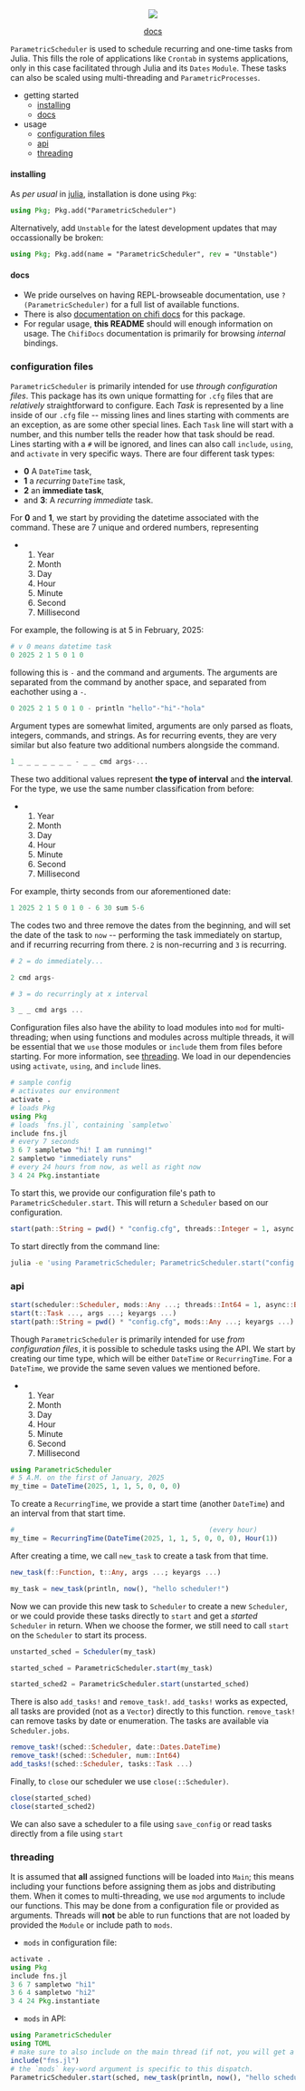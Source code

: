 <div align="center">
  <img src="https://github.com/ChifiSource/image_dump/blob/main/parametricprocesses/parscheduler.png"></img>

  [docs](https://chifidocs.com/parametric/ParametricScheduler)
  
</div>


`ParametricScheduler` is used to schedule recurring and one-time tasks from Julia. This fills the role of applications like `Crontab` in systems applications, only in this case facilitated through Julia and its `Dates` `Module`. These tasks can also be scaled using multi-threading and `ParametricProcesses`.
- getting started
  - [installing](#installing)
  - [docs](#docs)
- usage
  - [configuration files](#configuration-files)
  - [api](#api)
  - [threading](#threading)
#### installing
As *per usual* in [julia](https://julialang.org), installation is done using `Pkg`:
```julia
using Pkg; Pkg.add("ParametricScheduler")
```
Alternatively, add `Unstable` for the latest development updates that may occassionally be broken:
```julia
using Pkg; Pkg.add(name = "ParametricScheduler", rev = "Unstable")
```
#### docs
- We pride ourselves on having REPL-browseable documentation, use `?(ParametricScheduler)` for a full list of available functions.
- There is also [documentation on chifi docs](https://chifidocs.com/parametric/ParametricScheduler) for this package.
- For regular usage, **this README** should will enough information on usage. The `ChifiDocs` documentation is primarily for browsing *internal* bindings.
### configuration files
`ParametricScheduler` is primarily intended for use *through configuration files*. This package has its own unique formatting for `.cfg` files that are *relatively* straightforward to configure. Each *Task* is represented by a line inside of our `.cfg` file -- missing lines and lines starting with comments are an exception, as are some other special lines. Each `Task` line will start with a number, and this number tells the reader how that task should be read. Lines starting with a `#` will be ignored, and lines can also call `include`, `using`, and `activate` in very specific ways. There are four different task types:
- **0** A `DateTime` task,
- **1** a *recurring* `DateTime` task,
- **2** an **immediate task**,
- and **3**: A *recurring immediate* task.

For **0** and **1**, we start by providing the datetime associated with the command. These are 7 unique and ordered numbers, representing
- 1. Year
  2. Month
  3. Day
  4. Hour
  5. Minute
  6. Second
  7. Millisecond

For example, the following is at 5 in February, 2025:
```julia
# v 0 means datetime task
0 2025 2 1 5 0 1 0
```
following this is ` - ` and the command and arguments. The arguments are separated from the command by another space, and separated from eachother using a `-`.
```julia
0 2025 2 1 5 0 1 0 - println "hello"-"hi"-"hola"
```
Argument types are somewhat limited, arguments are only parsed as floats, integers, commands, and strings.
As for recurring events, they are very similar but also feature two additional numbers alongside the command.
```julia
1 _ _ _ _ _ _ _ - _ _ cmd args-...
```
These two additional values represent **the type of interval** and **the interval**. For the type, we use the same number classification from before:
- 1. Year
  2. Month
  3. Day
  4. Hour
  5. Minute
  6. Second
  7. Millisecond
 
For example, thirty seconds from our aforementioned date:
```julia
1 2025 2 1 5 0 1 0 - 6 30 sum 5-6
```
The codes two and three remove the dates from the beginning, and will set the date of the task to `now` -- performing the task immediately on startup, and if recurring recurring from there. `2` is non-recurring and `3` is recurring.
```julia
# 2 = do immediately...

2 cmd args-

# 3 = do recurringly at x interval

3 _ _ cmd args ...
```
Configuration files also have the ability to load modules into `mod` for multi-threading; when using functions and modules across multiple threads, it will be essential that we `use` those modules or `include` them from files before starting. For more information, see [threading](#threading). We load in our dependencies using `activate`, `using`, and `include` lines. 
```julia
# sample config
# activates our environment
activate .
# loads Pkg 
using Pkg
# loads `fns.jl`, containing `sampletwo`
include fns.jl
# every 7 seconds
3 6 7 sampletwo "hi! I am running!"
2 sampletwo "immediately runs"
# every 24 hours from now, as well as right now
3 4 24 Pkg.instantiate
```
To start this, we provide our configuration file's path to `ParametricScheduler.start`. This will return a `Scheduler` based on our configuration.
```julia
start(path::String = pwd() * "config.cfg", threads::Integer = 1, async::Bool = 1) -> ::Scheduler
```
To start directly from the command line:
```bash
julia -e 'using ParametricScheduler; ParametricScheduler.start("config.cfg")'
```
### api
```julia
start(scheduler::Scheduler, mods::Any ...; threads::Int64 = 1, async::Bool = true)
start(t::Task ..., args ...; keyargs ...)
start(path::String = pwd() * "config.cfg", mods::Any ...; keyargs ...)
```
Though `ParametricScheduler` is primarily intended for use *from configuration files*, it is possible to schedule tasks using the API. We start by creating our time type, which will be either `DateTime` or `RecurringTime`. For a `DateTime`, we provide the same seven values we mentioned before.
- 1. Year
  2. Month
  3. Day
  4. Hour
  5. Minute
  6. Second
  7. Millisecond

```julia
using ParametricScheduler
# 5 A.M. on the first of January, 2025
my_time = DateTime(2025, 1, 1, 5, 0, 0, 0)
```
To create a `RecurringTime`, we provide a start time (another `DateTime`) and an interval from that start time. 
```julia
#                                                (every hour)
my_time = RecurringTime(DateTime(2025, 1, 1, 5, 0, 0, 0), Hour(1))
```
After creating a time, we call `new_task` to create a task from that time.
```julia
new_task(f::Function, t::Any, args ...; keyargs ...)
```
```julia
my_task = new_task(println, now(), "hello scheduler!")
```
Now we can provide this new task to `Scheduler` to create a new `Scheduler`, or we could provide these tasks directly to `start` and get a *started* `Scheduler` in return. When we choose the former, we still need to call `start` on the `Scheduler` to start its process.
```julia
unstarted_sched = Scheduler(my_task)

started_sched = ParametricScheduler.start(my_task)

started_sched2 = ParametricScheduler.start(unstarted_sched)
```
There is also `add_tasks!` and `remove_task!`. `add_tasks!` works as expected, all tasks are provided (not as a `Vector`) directly to this function. `remove_task!` can remove tasks by date or enumeration. The tasks are available via `Scheduler.jobs`.
```julia
remove_task!(sched::Scheduler, date::Dates.DateTime)
remove_task!(sched::Scheduler, num::Int64)
add_tasks!(sched::Scheduler, tasks::Task ...)
```
Finally, to `close` our scheduler we use `close(::Scheduler)`.
```julia
close(started_sched)
close(started_sched2)
```
We can also save a scheduler to a file using `save_config` or read tasks directly from a file using `start`
### threading
It is assumed that **all** assigned functions will be loaded into `Main`; this means including your functions before assigning them as jobs and distributing them. When it comes to multi-threading, we use `mod` arguments to include our functions. This may be done from a configuration file or provided as arguments. Threads will **not** be able to run functions that are not loaded by provided the `Module` or include path to `mods`.
- `mods` in configuration file:
```julia
activate .
using Pkg
include fns.jl
3 6 7 sampletwo "hi1"
3 6 4 sampletwo "hi2"
3 4 24 Pkg.instantiate
```
- `mods` in API:
```julia
using ParametricScheduler
using TOML
# make sure to also include on the main thread (if not, you will get a failed to run task warning):
include("fns.jl")
# the `mods` key-word argument is specific to this dispatch.
ParametricScheduler.start(sched, new_task(println, now(), "hello scheduler!"), mods = ["fns.jl", TOML] threads = 4)
```
